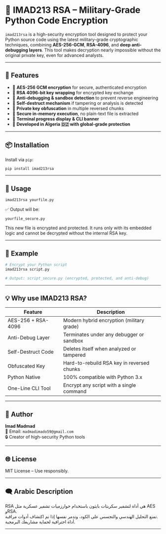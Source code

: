 


# 🔐 IMAD213 RSA – Military-Grade Python Code Encryption

`imad213rsa` is a high-security encryption tool designed to protect your Python source code using the latest military-grade cryptographic techniques, combining **AES-256-GCM**, **RSA-4096**, and **deep anti-debugging layers**. This tool makes decryption nearly impossible without the original private key, even for advanced analysts.

---

## 🚀 Features

- 🔐 **AES-256 GCM encryption** for secure, authenticated encryption
- 🔐 **RSA 4096-bit key wrapping** for encrypted key exchange
- 🔐 **Anti-debugging & sandbox detection** to prevent reverse engineering
- 🔐 **Self-destruct mechanism** if tampering or analysis is detected
- 🔐 **Private key obfuscation** in multiple reversed chunks
- 🔐 **Secure in-memory execution**, no plain-text file is extracted
- 🔐 **Terminal progress display & CLI banner**
- 🔐 **Developed in Algeria 🇩🇿 with global-grade protection**

---

## 📦 Installation

Install via `pip`:

```bash
pip install imad213rsa
```

---

## 🔧 Usage

```bash
imad213rsa yourfile.py
```

✅ Output will be:
```
yourfile_secure.py
```

This new file is encrypted and protected. It runs only with its embedded logic and cannot be decrypted without the internal RSA key.

---

## 📄 Example

```bash
# Encrypt your Python script
imad213rsa script.py

# Output: script_secure.py (encrypted, protected, and anti-debug)
```

---

## 💡 Why use IMAD213 RSA?

| Feature                 | Description                                      |
|------------------------|--------------------------------------------------|
| AES-256 + RSA-4096     | Modern hybrid encryption (military grade)        |
| Anti-Debug Layer       | Terminates under any debugger or sandbox         |
| Self-Destruct Code     | Deletes itself when analyzed or tampered         |
| Obfuscated Key         | Hard-to-rebuild RSA key in reversed chunks       |
| Python Native          | 100% compatible with Python 3.x                  |
| One-Line CLI Tool      | Encrypt any script with a single command         |

---

## 👤 Author

**Imad Madmad**  
📧 Email: `madmadimado59@gmail.com`  
🔒 Creator of high-security Python tools  


---

## 🌐 License

MIT License – Use responsibly.

---

## 🗨️ Arabic Description 

 RSA هي أداة لتشفير سكربتات بايثون باستخدام خوارزميات تشفير عسكرية مثل AES وRSA.  
تمنع التحليل الهندسي والتجسس على الكود، وتدمر نفسها إذا تم اكتشاف أدوات مراقبة.  
أداة احترافية لحماية مشاريعك البرمجية.

---

